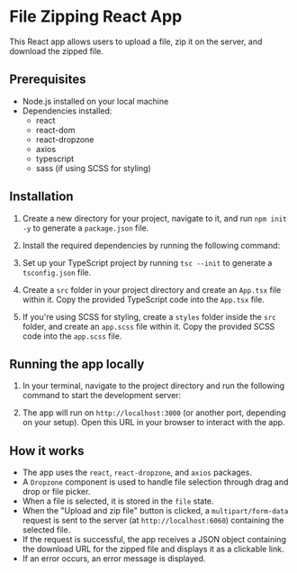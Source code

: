 # File Zipping React App

This React app allows users to upload a file, zip it on the server, and download the zipped file.

## Prerequisites

- Node.js installed on your local machine
- Dependencies installed:
  - react
  - react-dom
  - react-dropzone
  - axios
  - typescript
  - sass (if using SCSS for styling)

## Installation

1. Create a new directory for your project, navigate to it, and run `npm init -y` to generate a `package.json` file.
2. Install the required dependencies by running the following command:

3. Set up your TypeScript project by running `tsc --init` to generate a `tsconfig.json` file.
4. Create a `src` folder in your project directory and create an `App.tsx` file within it. Copy the provided TypeScript code into the `App.tsx` file.
5. If you're using SCSS for styling, create a `styles` folder inside the `src` folder, and create an `app.scss` file within it. Copy the provided SCSS code into the `app.scss` file.

## Running the app locally

1. In your terminal, navigate to the project directory and run the following command to start the development server:

2. The app will run on `http://localhost:3000` (or another port, depending on your setup). Open this URL in your browser to interact with the app.

## How it works

- The app uses the `react`, `react-dropzone`, and `axios` packages.
- A `Dropzone` component is used to handle file selection through drag and drop or file picker.
- When a file is selected, it is stored in the `file` state.
- When the "Upload and zip file" button is clicked, a `multipart/form-data` request is sent to the server (at `http://localhost:6060`) containing the selected file.
- If the request is successful, the app receives a JSON object containing the download URL for the zipped file and displays it as a clickable link.
- If an error occurs, an error message is displayed.

